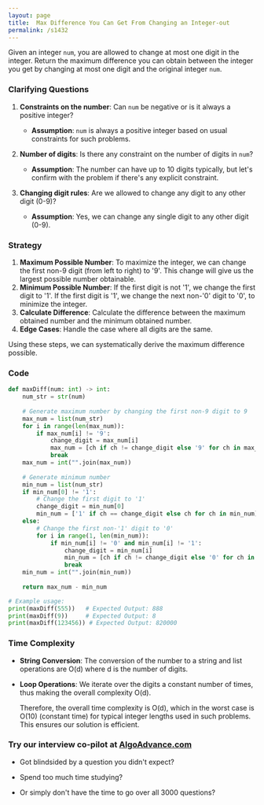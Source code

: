 ```yaml
---
layout: page
title:  Max Difference You Can Get From Changing an Integer-out
permalink: /s1432
---
```


Given an integer `num`, you are allowed to change at most one digit in the integer. Return the maximum difference you can obtain between the integer you get by changing at most one digit and the original integer `num`.

### Clarifying Questions

1. **Constraints on the number**: Can `num` be negative or is it always a positive integer?
    - **Assumption**: `num` is always a positive integer based on usual constraints for such problems.
  
2. **Number of digits**: Is there any constraint on the number of digits in `num`?
    - **Assumption**: The number can have up to 10 digits typically, but let's confirm with the problem if there's any explicit constraint.

3. **Changing digit rules**: Are we allowed to change any digit to any other digit (0-9)?
    - **Assumption**: Yes, we can change any single digit to any other digit (0-9).

### Strategy

1. **Maximum Possible Number**: To maximize the integer, we can change the first non-9 digit (from left to right) to '9'. This change will give us the largest possible number obtainable.
2. **Minimum Possible Number**: If the first digit is not '1', we change the first digit to '1'. If the first digit is '1', we change the next non-'0' digit to '0', to minimize the integer.
3. **Calculate Difference**: Calculate the difference between the maximum obtained number and the minimum obtained number.
4. **Edge Cases**: Handle the case where all digits are the same.

Using these steps, we can systematically derive the maximum difference possible.

### Code

```python
def maxDiff(num: int) -> int:
    num_str = str(num)
    
    # Generate maximum number by changing the first non-9 digit to 9
    max_num = list(num_str)
    for i in range(len(max_num)):
        if max_num[i] != '9':
            change_digit = max_num[i]
            max_num = [ch if ch != change_digit else '9' for ch in max_num]
            break
    max_num = int("".join(max_num))
    
    # Generate minimum number
    min_num = list(num_str)
    if min_num[0] != '1':
        # Change the first digit to '1'
        change_digit = min_num[0]
        min_num = ['1' if ch == change_digit else ch for ch in min_num]
    else:
        # Change the first non-'1' digit to '0'
        for i in range(1, len(min_num)):
            if min_num[i] != '0' and min_num[i] != '1':
                change_digit = min_num[i]
                min_num = [ch if ch != change_digit else '0' for ch in min_num]
                break
    min_num = int("".join(min_num))
    
    return max_num - min_num

# Example usage:
print(maxDiff(555))   # Expected Output: 888
print(maxDiff(9))     # Expected Output: 8
print(maxDiff(123456)) # Expected Output: 820000
```

### Time Complexity

- **String Conversion**: The conversion of the number to a string and list operations are O(d) where d is the number of digits.
- **Loop Operations**: We iterate over the digits a constant number of times, thus making the overall complexity O(d).

   Therefore, the overall time complexity is O(d), which in the worst case is O(10) (constant time) for typical integer lengths used in such problems. This ensures our solution is efficient.


### Try our interview co-pilot at [AlgoAdvance.com](https://algoAdvance.com)

- Got blindsided by a question you didn't expect?

- Spend too much time studying?

- Or simply don't have the time to go over all 3000 questions?

